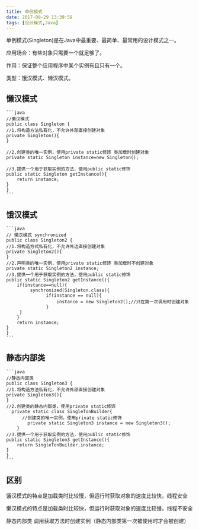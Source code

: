 ```yaml
---
title: 单例模式
date: 2017-08-29 13:39:59
tags: [设计模式,Java]
---
```


单例模式(Singleton)是在Java中最重要、最简单、最常用的设计模式之一。
<!-- more -->

应用场合：有些对象只需要一个就足够了。

作用：保证整个应用程序中某个实例有且只有一个。

类型：饿汉模式、懒汉模式。

## 懒汉模式

	```java
	//懒汉模式
	public class Singleton {
	//1.将构造方法私有化，不允许外部直接创建对象
	private Singleton(){		
	}
		
	//2.创建类的唯一实例，使用private static修饰 类加载时创建对象
	private static Singleton instance=new Singleton();
		
	//3.提供一个用于获取实例的方法，使用public static修饰
	public static Singleton getInstance(){
		return instance;
	}
	}
	```

## 饿汉模式

	```java
	// 懒汉模式 synchronized
	public class Singleton2 {
	//1.将构造方式私有化，不允许外边直接创建对象
	private Singleton2(){
	}
	//2.声明类的唯一实例，使用private static修饰 类加载时不创建对象
	private static Singleton2 instance;
	//3.提供一个用于获取实例的方法，使用public static修饰
	public static Singleton2 getInstance(){
		if(instance==null){
			 synchronized(Singleton.class){
	               if(instance == null){
	                   instance = new Singleton2();//只在第一次调用时创建对象
	               }
		 }
		}
		return instance;
	}
	}
	```

## 静态内部类 ##

	```java
	//静态内部类
	public class Singleton3 {
	//1.将构造方法私有化，不允许外部直接创建对象
	private Singleton3(){		
	}
	//2.创建类的静态内部类，使用private static修饰
	  private static class SingleTonBuilder{
		  //创建类的唯一实例，使用private static修饰
	        private static Singleton3 instance = new Singleton3();
	    }
	//3.提供一个用于获取实例的方法，使用public static修饰
	public static Singleton3 getInstance(){
		return SingleTonBuilder.instance;
	}
	}
	```

## 区别 ##

饿汉模式的特点是加载类时比较慢，但运行时获取对象的速度比较快，线程安全

懒汉模式的特点是加载类时比较快，但运行时获取对象的速度比较慢，线程不安全

静态内部类 调用获取方法时创建实例（静态内部类第一次被使用时才会被创建）